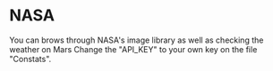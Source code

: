 # NASA
You can brows through NASA's image library as well as checking the weather on Mars
Change the "API_KEY" to your own key on the file "Constats".
